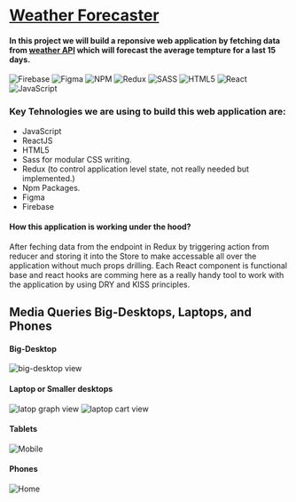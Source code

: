 # [Weather Forecaster](https://weather-5bf43.web.app/)

#### In this project we will build a reponsive web application by fetching data from [weather API](https://www.weatherbit.io/api/) which will forecast the average tempture for a last 15 days.
![Firebase](https://img.shields.io/badge/firebase-%23039BE5.svg?style=for-the-badge&logo=firebase)  ![Figma](https://img.shields.io/badge/figma-%23F24E1E.svg?style=for-the-badge&logo=figma&logoColor=white) ![NPM](https://img.shields.io/badge/NPM-%23000000.svg?style=for-the-badge&logo=npm&logoColor=white) ![Redux](https://img.shields.io/badge/redux-%23593d88.svg?style=for-the-badge&logo=redux&logoColor=white)  ![SASS](https://img.shields.io/badge/SASS-hotpink.svg?style=for-the-badge&logo=SASS&logoColor=white) ![HTML5](https://img.shields.io/badge/html5-%23E34F26.svg?style=for-the-badge&logo=html5&logoColor=white) ![React](https://img.shields.io/badge/react-%2320232a.svg?style=for-the-badge&logo=react&logoColor=%2361DAFB)  ![JavaScript](https://img.shields.io/badge/javascript-%23323330.svg?style=for-the-badge&logo=javascript&logoColor=%23F7DF1E)

### Key Tehnologies we are using to build this web application are:
- JavaScript 
- ReactJS
- HTML5
- Sass for modular CSS writing. 
- Redux (to control application level state, not really needed but implemented.) 
- Npm Packages. 
- Figma 
- Firebase 

#### How this application is working under the hood?

After feching data from the endpoint in Redux by triggering action from reducer and storing it into the Store to make accessable all over the application without much props drilling. Each React component is functional base and react hooks are comming here as a really handy tool to work with the application by using DRY and KISS principles.

## Media Queries Big-Desktops, Laptops, and Phones

#### Big-Desktop 

![big-desktop view](https://user-images.githubusercontent.com/66418035/145979397-837fcf95-97ad-4b08-b31a-673cde14167f.PNG)

#### Laptop or Smaller desktops

![latop graph view](https://user-images.githubusercontent.com/66418035/145979623-52066aed-2552-4512-9338-c2d6a70b94ca.PNG)
![laptop cart view](https://user-images.githubusercontent.com/66418035/145979631-e4b965be-f8f2-48a0-92bc-8202532b50b1.PNG)

#### Tablets
![Mobile](https://user-images.githubusercontent.com/66418035/145998377-cc5c6e1e-944b-4d55-8c3d-b1ea57fb3027.PNG)

#### Phones
![Home](https://user-images.githubusercontent.com/66418035/145981243-fdce0d04-918f-4784-83df-0af05957d1ee.PNG)



